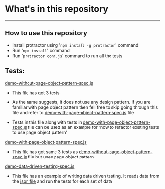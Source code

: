
# **What's in this repository**
----

**How to use this repository**
----

- Install protractor using '````npm install -g protractor````' command
- Run '````npm install````' command
- Run '````protractor conf.js````' command to run all the tests

**Tests:**
----

[demo-without-page-object-pattern-spec.js](https://github.com/qabrains/ProtractorTests/blob/updating-tests-and-adding-documentation/tests/demo-without-page-object-pattern-spec.js)

- This file has got 3 tests

- As the name suggests, it does not use any design pattern. If you are familiar with page object pattern then fell free to skip going through this file and refer to [demo-with-page-object-pattern-spec.js](https://github.com/qabrains/ProtractorTests/blob/updating-tests-and-adding-documentation/tests/demo-with-page-object-pattern-spec.js) file

- Tests in this file along with tests in [demo-with-page-object-pattern-spec.js](https://github.com/qabrains/ProtractorTests/blob/updating-tests-and-adding-documentation/tests/demo-with-page-object-pattern-spec.js) file can be used as an example for 'how to refactor existing tests to use page object pattern'    

[demo-with-page-object-pattern-spec.js](https://github.com/qabrains/ProtractorTests/blob/updating-tests-and-adding-documentation/tests/demo-with-page-object-pattern-spec.js)

- This file has got same 3 tests as [demo-without-page-object-pattern-spec.js](https://github.com/qabrains/ProtractorTests/blob/updating-tests-and-adding-documentation/tests/demo-without-page-object-pattern-spec.js) file but uses page object pattern

[demo-data-driven-testing-spec.js](https://github.com/qabrains/ProtractorTests/blob/updating-tests-and-adding-documentation/tests/demo-data-driven-testing-spec.js)

- This file has an example of writing data driven testing. It reads data from the [json file](https://github.com/qabrains/ProtractorTests/blob/updating-tests-and-adding-documentation/test-data/add-functionality-test-data.json) and run the tests for each set of data